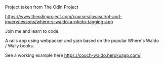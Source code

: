Project taken from The Odin Project

https://www.theodinproject.com/courses/javascript-and-jquery/lessons/where-s-waldo-a-photo-tagging-app

Join me and learn to code.

A rails app using webpacker and yarn based on the popular Where's Waldo / Wally books.

See a working example here https://couch-waldo.herokuapp.com/